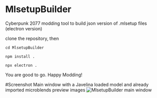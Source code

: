 # MlsetupBuilder
Cyberpunk 2077 modding tool to build json version of .mlsetup files (electron version)

clone the repository, then
```
cd MlsetupBuilder

npm install .

npx electron .
```
You are good to go. Happy Modding!

#Screenshot
Main window with a Javelina loaded model and already imported microblends preview images
![MlsetupBuilder main window](https://www.kientzproduction.com/gitcontent/mlsb_158.png)
